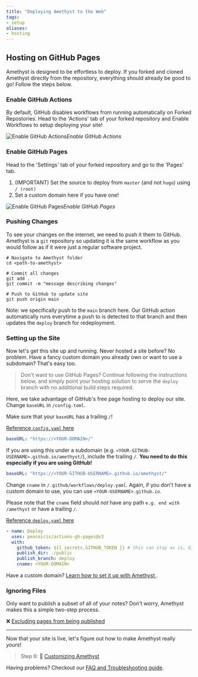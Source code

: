 ```yaml
---
title: "Deploying Amethyst to the Web"
tags:
- setup
aliases:
- hosting
---
```


## Hosting on GitHub Pages
Amethyst is designed to be effortless to deploy. If you forked and cloned Amethyst directly from the repository, everything should already be good to go! Follow the steps below.

### Enable GitHub Actions
By default, GitHub disables workflows from running automatically on Forked Repostories. Head to the 'Actions' tab of your forked repository and Enable Workflows to setup deploying your site!

![Enable GitHub Actions](/Amethyst/setup/images/github-actions.png)*Enable GitHub Actions*

### Enable GitHub Pages

Head to the 'Settings' tab of your forked repository and go to the 'Pages' tab.

1. (IMPORTANT) Set the source to deploy from `master` (and not `hugo`) using `/ (root)`
2. Set a custom domain here if you have one!

![Enable GitHub Pages](/Amethyst/setup/images/github-pages.png)*Enable GitHub Pages*

### Pushing Changes
To see your changes on the internet, we need to push it them to GitHub. Amethyst is a `git` repository so updating it is the same workflow as you would follow as if it were just a regular software project.

```shell
# Navigate to Amethyst folder
cd <path-to-amethyst>

# Commit all changes
git add .
git commit -m "message describing changes"

# Push to GitHub to update site
git push origin main
```

Note: we specifically push to the `main` branch here. Our GitHub action automatically runs everytime a push to is detected to that branch and then updates the `deploy` branch for redeployment.

### Setting up the Site
Now let's get this site up and running. Never hosted a site before? No problem. Have a fancy custom domain you already own or want to use a subdomain? That's easy too.

> Don't want to use GitHub Pages? Continue following the instructions below, and simply point your hosting solution to serve the `deploy` branch with no additional build steps required.

Here, we take advantage of GitHub's free page hosting to deploy our site. Change `baseURL` in `/config.toml`. 

Make sure that your `baseURL` has a trailing `/`!

[Reference `config.yaml` here](https://github.com/64bitpandas/amethyst/blob/main/config.yaml)

```yaml
baseURL: "https://<YOUR-DOMAIN>/"
```

If you are using this under a subdomain (e.g. `<YOUR-GITHUB-USERNAME>.github.io/amethyst/`), include the trailing `/`. **You need to do this especially if you are using GitHub!**

```yaml
baseURL: "https://<YOUR-GITHUB-USERNAME>.github.io/amethyst/"
```

Change `cname` in `/.github/workflows/deploy.yaml`. Again, if you don't have a custom domain to use, you can use `<YOUR-USERNAME>.github.io`.

Please note that the `cname` field should *not* have any path `e.g. end with /amethyst` or have a trailing `/`.

[Reference `deploy.yaml` here](https://github.com/64bitpandas/amethyst/blob/main/.github/workflows/deploy.yaml)

```yaml {title=".github/workflows/deploy.yaml"}
- name: Deploy  
  uses: peaceiris/actions-gh-pages@v3  
  with:  
	github_token: ${{ secrets.GITHUB_TOKEN }} # this can stay as is, GitHub fills this in for us!
	publish_dir: ./public  
	publish_branch: deploy
	cname: <YOUR-DOMAIN>
```

Have a custom domain? [Learn how to set it up with Amethyst ](/Amethyst/setup/custom%20Domain.md).

### Ignoring Files
Only want to publish a subset of all of your notes? Don't worry, Amethyst makes this a simple two-step process.

❌ [Excluding pages from being published](/Amethyst/setup/ignore%20notes.md)

---

Now that your site is live, let's figure out how to make Amethyst really *yours*!

> Step 6: 🎨 [Customizing Amethyst](/Amethyst/setup/config.md)

Having problems? Checkout our [FAQ and Troubleshooting guide](/Amethyst/setup/troubleshooting.md).
